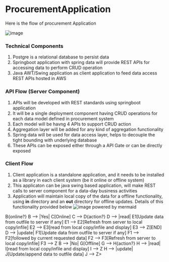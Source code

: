 # ProcurementApplication
Here is the flow of procurement Application

![image](https://user-images.githubusercontent.com/4353354/136660769-cfbe0bd6-71de-47bb-b41e-3df7cf5da647.png)

### Technical Components
1. Postgre is a relational database to persist data
2. Springboot application with spring data will provide REST APIs for accessing data to perform CRUD operation
3. Java AWT/Swing application as client application to feed data access REST APIs hosted in AWS

### API Flow (Server Component)
1. APIs will be developed with REST standards using springboot application
2. It will be a single deployment component having CRUD operations for each data model defined in procurement system
3. Each model will be havng 4 APIs to support CRUD action
4. Aggregation layer will be added for any kind of aggregation functionality
5. Spring data will be used for data access layer, helps to decouple the tight bounding with underlying database 
6. These APIs can be exposed either through a API Gate or can be directly exposed

### Client Flow
1. Client application is a standalone application, and it needs to be installed as a library in each client system (be it online or offline system)
2. This applicaton can be java swing based application, will make REST calls to server component for a data-day business activities
3. Application will maintain local copy of the data for a offline functionality, using <b>in</b> directory and an <b>out</b> directory for offline updates. Details of this functionality provided below
![image](https://user-images.githubusercontent.com/4353354/136665269-1121bd71-2c00-4911-b014-e9c3919de17e.png)
powered by mermaid

<graph TD>
   <A[client request] --> B{online?} B --> |Yes| C[Online]  C --> D{action?} D --> |read| E1[Update data from outfile to server if any] E1 --> E2[Refresh from server to local copy/infile] E2 --> E3[read from local copy/infile and display] E3 --> Z[END] D --> |update| F1[Update data from outfile to server if any] F1 --> F2[followed by current requested data] F2 --> F3[Refresh from server to local copy/infile] F3 --> Z B --> |No| G[Offline] G --> H{action?} H --> |read| I[read from local copy/infile and display] I --> Z H --> |update| J[Update/append data to outfile data] J --> Z>
